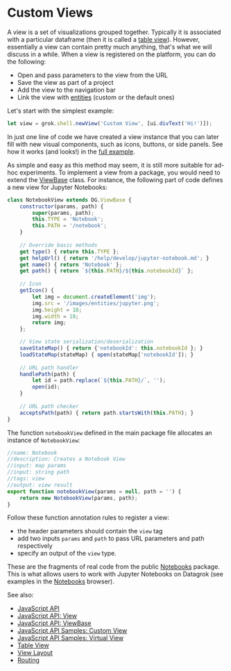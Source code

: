 <!-- TITLE: Create a Custom View -->

# Custom Views

A view is a set of visualizations grouped together. Typically it is associated with a particular dataframe (then it is called a [table view](../../overview/table-view.md)). However, essentially a view can contain pretty much anything, that's what we will discuss in a while. When a view is registered on the platform, you can do the following:

  * Open and pass parameters to the view from the URL 
  * Save the view as part of a project
  * Add the view to the navigation bar
  * Link the view with [entities](../../overview/objects.md) (custom or the default ones)

Let's start with the simplest example:

```javascript
let view = grok.shell.newView('Custom View', [ui.divText('Hi!')]);
```

In just one line of code we have created a view instance that you can later fill with new visual components, such as icons, buttons, or side panels. See how it works (and looks!) in the [full example](https://public.datagrok.ai/js/samples/ui/views/views).

As simple and easy as this method may seem, it is still more suitable for ad-hoc experiments. To implement a view from a package, you would need to extend the [ViewBase](/js-api/ViewBase.html) class. For instance, the following part of code defines a new view for Jupyter Notebooks:
    
```javascript
class NotebookView extends DG.ViewBase {
    constructor(params, path) {
        super(params, path);
        this.TYPE = 'Notebook';
        this.PATH = '/notebook';
    }
    
    // Override basic methods
    get type() { return this.TYPE };
    get helpUrl() { return '/help/develop/jupyter-notebook.md'; }
    get name() { return 'Notebook' };
    get path() { return `${this.PATH}/${this.notebookId}` };
    
    // Icon
    getIcon() {
        let img = document.createElement('img');
        img.src = '/images/entities/jupyter.png';
        img.height = 18;
        img.width = 18;
        return img;
    };

    // View state serialization/deserialization
    saveStateMap() { return {'notebookId': this.notebookId }; }
    loadStateMap(stateMap) { open(stateMap['notebookId']); }
    
    // URL path handler
    handlePath(path) {
        let id = path.replace(`${this.PATH}/`, '');
        open(id);
    }
    
    // URL path checker
    acceptsPath(path) { return path.startsWith(this.PATH); }
}
```

The function `notebookView` defined in the main package file allocates an instance of `NotebookView`:  

```javascript
//name: Notebook
//description: Creates a Notebook View
//input: map params
//input: string path
//tags: view
//output: view result
export function notebookView(params = null, path = '') {
    return new NotebookView(params, path);
}
```

Follow these function annotation rules to register a view:

* the header parameters should contain the `view` tag
* add two inputs `params` and `path` to pass URL parameters and path respectively
* specify an output of the `view` type.
   
These are the fragments of real code from the public [Notebooks](https://github.com/datagrok-ai/public/blob/master/packages/Notebooks/src/package.js) package. This is what allows users to work with Jupyter Notebooks on Datagrok (see examples in the [Notebooks](https://public.datagrok.ai/notebooks?) browser).

See also:

  * [JavaScript API](../js-api.md)
  * [JavaScript API: View](https://datagrok.ai/js-api/View)
  * [JavaScript API: ViewBase](https://datagrok.ai/js-api/ViewBase)
  * [JavaScript API Samples: Custom View](https://public.datagrok.ai/js/samples/ui/views/views)
  * [JavaScript API Samples: Virtual View](https://public.datagrok.ai/js/samples/ui/virtual-view)
  * [Table View](../../overview/table-view.md)
  * [View Layout](../../visualize/view-layout.md)
  * [Routing](../../overview/routing.md)

